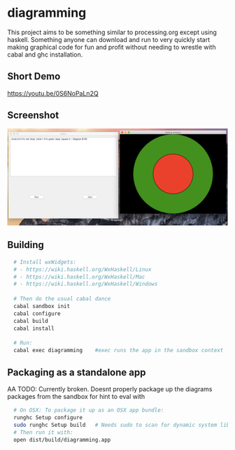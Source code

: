 # diagramming
This project aims to be something similar to processing.org except using haskell.
Something anyone can download and run to very quickly start making graphical code for fun and profit without needing to wrestle with cabal and ghc installation.

## Short Demo
https://youtu.be/0S6NoPaLn2Q

## Screenshot
![Screenshot](screenshot.png)

## Building
```bash
  # Install wxWidgets: 
  # - https://wiki.haskell.org/WxHaskell/Linux
  # - https://wiki.haskell.org/WxHaskell/Mac
  # - https://wiki.haskell.org/WxHaskell/Windows

  # Then do the usual cabal dance
  cabal sandbox init
  cabal configure
  cabal build
  cabal install
  
  # Run:
  cabal exec diagramming    #exec runs the app in the sandbox context
```


## Packaging as a standalone app
AA TODO: Currently broken.  Doesnt properly package up the diagrams packages from the sandbox for hint to eval with
```bash
  # On OSX: To package it up as an OSX app bundle:
  runghc Setup configure
  sudo runghc Setup build   # Needs sudo to scan for dynamic system libs to package up
  # Then run it with:
  open dist/build/diagramming.app
```
